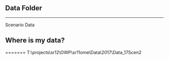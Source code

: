 ## Data Folder
------
Scenario Data


## Where is my data?
=======
T:\projects\sr12\OWP\sr11ome\Data\2017\Data_17Scen2